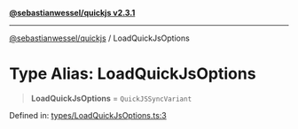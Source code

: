 [**@sebastianwessel/quickjs v2.3.1**](../README.md)

***

[@sebastianwessel/quickjs](../globals.md) / LoadQuickJsOptions

# Type Alias: LoadQuickJsOptions

> **LoadQuickJsOptions** = `QuickJSSyncVariant`

Defined in: [types/LoadQuickJsOptions.ts:3](https://github.com/sebastianwessel/quickjs/blob/main/src/types/LoadQuickJsOptions.ts#L3)
